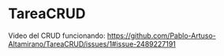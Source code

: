 # TareaCRUD

Video del CRUD funcionando: https://github.com/Pablo-Artuso-Altamirano/TareaCRUD/issues/1#issue-2489227191

